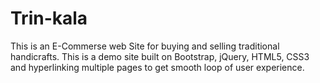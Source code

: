 # Trin-kala
This is an E-Commerse web Site for buying and selling traditional handicrafts. This is a demo site built on Bootstrap, jQuery, HTML5, CSS3 and hyperlinking multiple pages to get smooth loop of user experience.

